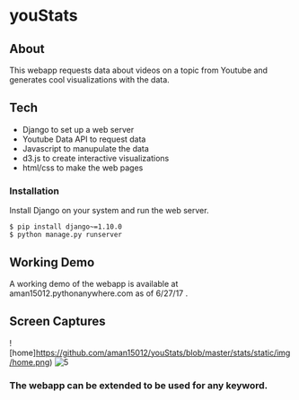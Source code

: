 # youStats

## About
This webapp requests data about videos on a topic from Youtube and generates cool visualizations with the data.

## Tech
  - Django to set up a web server
  - Youtube Data API to request data
  - Javascript to manupulate the data
  - d3.js to create interactive visualizations
  - html/css to make the web pages

### Installation

Install Django on your system and run the web server.

```
$ pip install django~=1.10.0
$ python manage.py runserver
```
## Working Demo
A working demo of the webapp is available at aman15012.pythonanywhere.com as of 6/27/17 . 

## Screen Captures
![home]https://github.com/aman15012/youStats/blob/master/stats/static/img/home.png)
![5](https://github.com/aman15012/youStats/blob/master/stats/static/img/5.pngg)

### The webapp can be extended to be used for any keyword.
